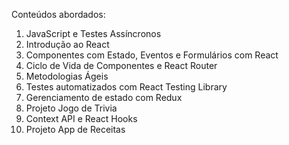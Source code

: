 Conteúdos abordados:
1. JavaScript e Testes Assíncronos
2. Introdução ao React
3. Componentes com Estado, Eventos e Formulários com React
4. Ciclo de Vida de Componentes e React Router
5. Metodologias Ágeis
6. Testes automatizados com React Testing Library
7. Gerenciamento de estado com Redux
8. Projeto Jogo de Trivia
9. Context API e React Hooks
10. Projeto App de Receitas
